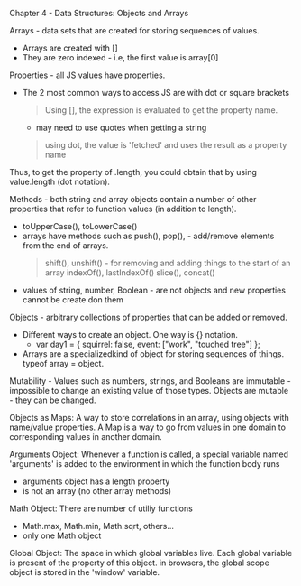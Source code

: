 Chapter 4 - Data Structures: Objects and Arrays

Arrays - data sets that are created for storing sequences of values.
  * Arrays are created with []
  * They are zero indexed - i.e, the first value is array[0]

Properties - all JS values have properties.
  * The 2 most common ways to access JS are with dot or square brackets
    > Using [], the expression is evaluated to get the property name.
      - may need to use quotes when getting a string
    > using dot, the value is 'fetched' and uses the result as a property name

Thus, to get the property of .length, you could obtain that by using value.length (dot notation).

Methods - both string and array objects contain a number of other properties that refer to function values (in addition to length).
  * toUpperCase(), toLowerCase()
  * arrays have methods such as push(), pop(), - add/remove elements from the end of arrays.
     > shift(), unshift() - for removing and adding things to the start of an array
     > indexOf(), lastIndexOf()
     > slice(), concat()
  * values of string, number, Boolean - are not objects and new properties cannot be create don them

Objects - arbitrary collections of properties that can be added or removed.
  * Different ways to create an object.  One way is {} notation.
    - var day1 = {
        squirrel: false,
        event: ["work", "touched tree"]
  };
  * Arrays are a specializedkind of object for storing sequences of things. typeof array = object.

Mutability -
Values such as numbers, strings, and Booleans are immutable - impossible to change an existing value of those types.
Objects are mutable - they can be changed.

Objects as Maps:
A way to store correlations in an array, using objects with name/value properties. A Map is a way to go from values in one domain to corresponding values in another domain.

Arguments Object:
Whenever a function is called, a special variable named 'arguments' is added to the environment in which the function body runs
  * arguments object has a length property
  * is not an array (no other array methods)

Math Object:
There are number of utiliy functions
  * Math.max, Math.min, Math.sqrt, others...
  * only one Math object

Global Object:
The space in which global variables live.  Each global variable is present of the property of this object.  in browsers, the global scope object is stored in the 'window' variable.

